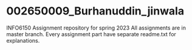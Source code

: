 # 002650009_Burhanuddin_jinwala
INFO6150 Assignment repository for spring 2023
All assignments are in master branch.
Every assignment part have separate readme.txt for explanations.
